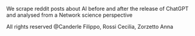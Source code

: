 We scrape reddit posts about AI before and after the release of ChatGPT and analysed from a Network science perspective

All rights reserved @Canderle Filippo, Rossi Cecilia, Zorzetto Anna
